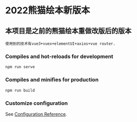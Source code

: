 # 2022熊猫绘本新版本

## 本项目是之前的熊猫绘本重做改版后的版本
```
使用到的技术有vue3+vuex+elementUI+axios+vue router.
```

### Compiles and hot-reloads for development
```
npm run serve
```

### Compiles and minifies for production
```
npm run build
```

### Customize configuration
See [Configuration Reference](https://cli.vuejs.org/config/).
